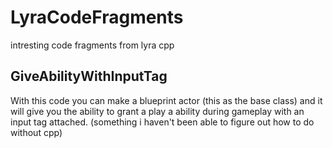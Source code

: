 # LyraCodeFragments
intresting code fragments from lyra cpp

## GiveAbilityWithInputTag

With this code you can make a blueprint actor (this as the base class) and it will give you the ability to grant a play a ability
during gameplay with an input tag attached. (something i haven't been able to figure out how to do without cpp)
